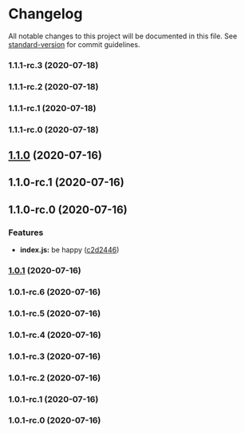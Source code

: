 # Changelog

All notable changes to this project will be documented in this file. See [standard-version](https://github.com/conventional-changelog/standard-version) for commit guidelines.

### 1.1.1-rc.3 (2020-07-18)

### 1.1.1-rc.2 (2020-07-18)

### 1.1.1-rc.1 (2020-07-18)

### 1.1.1-rc.0 (2020-07-18)

## [1.1.0](https://github.com/akrons/deploy-test/compare/v1.1.0-rc.1...v1.1.0) (2020-07-16)

## 1.1.0-rc.1 (2020-07-16)

## 1.1.0-rc.0 (2020-07-16)


### Features

* **index.js:** be happy ([c2d2446](https://github.com/akrons/deploy-test/commit/c2d24469b1e7feba26ed9525d8a9cf54952f78e1))

### [1.0.1](https://github.com/akrons/deploy-test/compare/v1.0.1-rc.6...v1.0.1) (2020-07-16)

### 1.0.1-rc.6 (2020-07-16)

### 1.0.1-rc.5 (2020-07-16)

### 1.0.1-rc.4 (2020-07-16)

### 1.0.1-rc.3 (2020-07-16)

### 1.0.1-rc.2 (2020-07-16)

### 1.0.1-rc.1 (2020-07-16)

### 1.0.1-rc.0 (2020-07-16)
